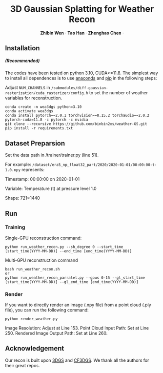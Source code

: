<!-- PROJECT LOGO -->

<p align="center">

  <h1 align="center">3D Gaussian Splatting for Weather Recon</h1>
  <p align="center">
    <a><strong>Zhibin Wen</strong></a>
    ·
    <a><strong>Tao Han</strong></a>
    ·
    <a><strong>Zhenghao Chen</strong></a>
    ·

## Installation

##### (Recommended)
The codes have been tested on python 3.10, CUDA>=11.8. The simplest way to install all dependences is to use [anaconda](https://www.anaconda.com/) and [pip](https://pypi.org/project/pip/) in the following steps: 

Adjust ```NUM_CHANNELS``` in ```/submodules/diff-gaussian-rasterization/cuda_rasterizer/config.h``` to set the number of weather variables for reconstruction.

```
conda create -n wea3dgs python=3.10
conda activate wea3dgs
conda install pytorch==2.0.1 torchvision==0.15.2 torchaudio==2.0.2 pytorch-cuda=11.8 -c pytorch -c nvidia
git clone --recursive https://github.com/binbin2xs/weather-GS.git
pip install -r requirements.txt
```

## Dataset Preparsion
Set the data path in /trainer/trainer.py (line 51). 

For example:
```/dataset/era5_np_float32_part/2020/2020-01-01/00:00:00-t-1.0.npy``` represents:

Timestamp: 00:00:00 on 2020-01-01

Variable: Temperature (t) at pressure level 1.0

Shape: 721×1440

## Run

### Training

Single-GPU reconstruction command:
```
python run_weather_recon.py --sh_degree 0 --start_time [start_time(YYYY-MM-DD)] --end_time [end_time(YYYY-MM-DD)]
```

Multi-GPU reconstruction command 
```
bash run_weather_recon.sh
or
python run_weather_recon_parralel.py --gpus 0-15 --gl_start_time [start_time(YYYY-MM-DD)] --gl_end_time [end_time(YYYY-MM-DD)]
```

### Render
If you want to directly render an image (.npy file) from a point cloud (.ply file), you can run the following command:
```
python render_weather.py
```
Image Resolution: Adjust at Line 153.
Point Cloud Input Path: Set at Line 250.
Rendered Image Output Path: Set at Line 260.
## Acknowledgement
Our recon is built upon [3DGS](https://github.com/graphdeco-inria/gaussian-splatting) and [CF3DGS](https://github.com/NVlabs/CF-3DGS/tree/main). 
We thank all the authors for their great repos.
